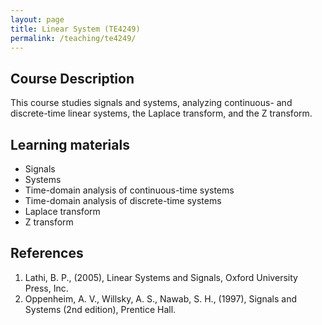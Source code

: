 ```yaml
---
layout: page
title: Linear System (TE4249)
permalink: /teaching/te4249/
--- 
```


## Course Description
This course studies signals and systems, analyzing continuous- and discrete-time linear systems, the Laplace transform, and the Z transform.

## Learning materials

* Signals
* Systems
* Time-domain analysis of continuous-time systems
* Time-domain analysis of discrete-time systems
* Laplace transform
* Z transform

## References

1. Lathi, B. P., (2005), Linear Systems and Signals, Oxford University Press, Inc.
1. Oppenheim, A. V., Willsky, A. S., Nawab, S. H., (1997), Signals and Systems (2nd edition), Prentice Hall.
